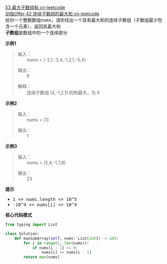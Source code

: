 [53 最大子数组和 cn-leetcode](https://leetcode.cn/problems/maximum-subarray/)
<br>[剑指Offer 42 连续子数组的最大和 cn-leetcode](https://leetcode.cn/problems/lian-xu-zi-shu-zu-de-zui-da-he-lcof/)
<br>给你一个整数数组<kbd>nums</kbd>，请你找出一个具有最大和的连续子数组（子数组最少包含一个元素），返回其最大和
<br>**子数组**是数组中的一个连续部分

**示例1**
>输入：
> <br>&emsp;&emsp;nums = [-2,1,-3,4,-1,2,1,-5,4]
> 
>输出：
> <br>&emsp;&emsp;6
> 
>解释：
> <br>&emsp;&emsp;连续子数组 [4,-1,2,1] 的和最大，为 6

**示例2**
>输入：
> <br>&emsp;&emsp;nums = [1]
> 
>输出：
> <br>&emsp;&emsp;1

**示例3**
>输入：
> <br>&emsp;&emsp;nums = [5,4,-1,7,8]
> 
>输出：
> <br>&emsp;&emsp;23

**提示**
<ul>
<li><kbd>1 <= nums.length <= 10^5</kbd></li>
<li><kbd>-10^4 <= nums[i] <= 10^4</kbd></li>
</ul>

**核心代码模式**

```python
from typing import List

class Solution:
    def maxSubArray(self, nums: List[int]) -> int:
        for i in range(1, len(nums)):
            if nums[i - 1] >= 0:
                nums[i] += nums[i - 1]
        return max(nums)
```